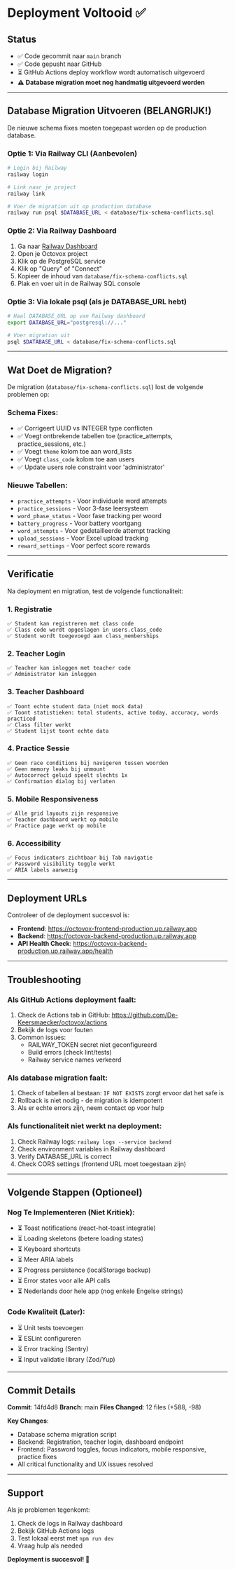 # Deployment Voltooid ✅

## Status
- ✅ Code gecommit naar `main` branch
- ✅ Code gepusht naar GitHub
- ⏳ GitHub Actions deploy workflow wordt automatisch uitgevoerd
- ⚠️ **Database migration moet nog handmatig uitgevoerd worden**

---

## Database Migration Uitvoeren (BELANGRIJK!)

De nieuwe schema fixes moeten toegepast worden op de production database.

### Optie 1: Via Railway CLI (Aanbevolen)

```bash
# Login bij Railway
railway login

# Link naar je project
railway link

# Voer de migration uit op production database
railway run psql $DATABASE_URL < database/fix-schema-conflicts.sql
```

### Optie 2: Via Railway Dashboard

1. Ga naar [Railway Dashboard](https://railway.app/)
2. Open je Octovox project
3. Klik op de PostgreSQL service
4. Klik op "Query" of "Connect"
5. Kopieer de inhoud van `database/fix-schema-conflicts.sql`
6. Plak en voer uit in de Railway SQL console

### Optie 3: Via lokale psql (als je DATABASE_URL hebt)

```bash
# Haal DATABASE_URL op van Railway dashboard
export DATABASE_URL="postgresql://..."

# Voer migration uit
psql $DATABASE_URL < database/fix-schema-conflicts.sql
```

---

## Wat Doet de Migration?

De migration (`database/fix-schema-conflicts.sql`) lost de volgende problemen op:

### Schema Fixes:
- ✅ Corrigeert UUID vs INTEGER type conflicten
- ✅ Voegt ontbrekende tabellen toe (practice_attempts, practice_sessions, etc.)
- ✅ Voegt `theme` kolom toe aan word_lists
- ✅ Voegt `class_code` kolom toe aan users
- ✅ Update users role constraint voor 'administrator'

### Nieuwe Tabellen:
- `practice_attempts` - Voor individuele word attempts
- `practice_sessions` - Voor 3-fase leersysteem
- `word_phase_status` - Voor fase tracking per woord
- `battery_progress` - Voor battery voortgang
- `word_attempts` - Voor gedetailleerde attempt tracking
- `upload_sessions` - Voor Excel upload tracking
- `reward_settings` - Voor perfect score rewards

---

## Verificatie

Na deployment en migration, test de volgende functionaliteit:

### 1. Registratie
```
✅ Student kan registreren met class code
✅ Class code wordt opgeslagen in users.class_code
✅ Student wordt toegevoegd aan class_memberships
```

### 2. Teacher Login
```
✅ Teacher kan inloggen met teacher code
✅ Administrator kan inloggen
```

### 3. Teacher Dashboard
```
✅ Toont echte student data (niet mock data)
✅ Toont statistieken: total students, active today, accuracy, words practiced
✅ Class filter werkt
✅ Student lijst toont echte data
```

### 4. Practice Sessie
```
✅ Geen race conditions bij navigeren tussen woorden
✅ Geen memory leaks bij unmount
✅ Autocorrect geluid speelt slechts 1x
✅ Confirmation dialog bij verlaten
```

### 5. Mobile Responsiveness
```
✅ Alle grid layouts zijn responsive
✅ Teacher dashboard werkt op mobile
✅ Practice page werkt op mobile
```

### 6. Accessibility
```
✅ Focus indicators zichtbaar bij Tab navigatie
✅ Password visibility toggle werkt
✅ ARIA labels aanwezig
```

---

## Deployment URLs

Controleer of de deployment succesvol is:

- **Frontend**: https://octovox-frontend-production.up.railway.app
- **Backend**: https://octovox-backend-production.up.railway.app
- **API Health Check**: https://octovox-backend-production.up.railway.app/health

---

## Troubleshooting

### Als GitHub Actions deployment faalt:

1. Check de Actions tab in GitHub: https://github.com/De-Keersmaecker/octovox/actions
2. Bekijk de logs voor fouten
3. Common issues:
   - RAILWAY_TOKEN secret niet geconfigureerd
   - Build errors (check lint/tests)
   - Railway service names verkeerd

### Als database migration faalt:

1. Check of tabellen al bestaan: `IF NOT EXISTS` zorgt ervoor dat het safe is
2. Rollback is niet nodig - de migration is idempotent
3. Als er echte errors zijn, neem contact op voor hulp

### Als functionaliteit niet werkt na deployment:

1. Check Railway logs: `railway logs --service backend`
2. Check environment variables in Railway dashboard
3. Verify DATABASE_URL is correct
4. Check CORS settings (frontend URL moet toegestaan zijn)

---

## Volgende Stappen (Optioneel)

### Nog Te Implementeren (Niet Kritiek):
- ⏳ Toast notifications (react-hot-toast integratie)
- ⏳ Loading skeletons (betere loading states)
- ⏳ Keyboard shortcuts
- ⏳ Meer ARIA labels
- ⏳ Progress persistence (localStorage backup)
- ⏳ Error states voor alle API calls
- ⏳ Nederlands door hele app (nog enkele Engelse strings)

### Code Kwaliteit (Later):
- ⏳ Unit tests toevoegen
- ⏳ ESLint configureren
- ⏳ Error tracking (Sentry)
- ⏳ Input validatie library (Zod/Yup)

---

## Commit Details

**Commit**: 14fd4d8
**Branch**: main
**Files Changed**: 12 files (+588, -98)

**Key Changes**:
- Database schema migration script
- Backend: Registration, teacher login, dashboard endpoint
- Frontend: Password toggles, focus indicators, mobile responsive, practice fixes
- All critical functionality and UX issues resolved

---

## Support

Als je problemen tegenkomt:
1. Check de logs in Railway dashboard
2. Bekijk GitHub Actions logs
3. Test lokaal eerst met `npm run dev`
4. Vraag hulp als needed

**Deployment is succesvol! 🚀**
